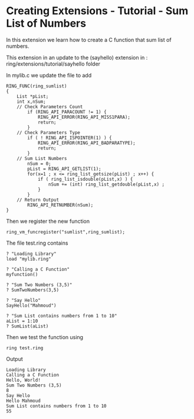 Creating Extensions - Tutorial - Sum List of Numbers
====================================================

In this extension we learn how to create a C function that sum list of numbers.

This extension in an update to the (sayhello) extension in : ring/extensions/tutorial/sayhello folder

In mylib.c we update the file to add 

	RING_FUNC(ring_sumlist)
	{
		List *pList;
		int x,nSum;
		// Check Parameters Count
			if (RING_API_PARACOUNT != 1) {
				RING_API_ERROR(RING_API_MISS1PARA);
				return;
			}
		// Check Parameters Type
			if ( ! RING_API_ISPOINTER(1) ) {
				RING_API_ERROR(RING_API_BADPARATYPE);
				return;
			}
		// Sum List Numbers 
			nSum = 0;
			pList = RING_API_GETLIST(1);
			for(x=1 ; x <= ring_list_getsize(pList) ; x++) {
				if ( ring_list_isdouble(pList,x) ) {
					nSum += (int) ring_list_getdouble(pList,x) ;
				}
			}
		// Return Output 
			RING_API_RETNUMBER(nSum);
	}


Then we register the new function

	ring_vm_funcregister("sumlist",ring_sumlist);

The file test.ring contains

	? "Loading Library"
	load "mylib.ring"

	? "Calling a C Function"
	myfunction()

	? "Sum Two Numbers (3,5)"
	? SumTwoNumbers(3,5)

	? "Say Hello"
	SayHello("Mahmoud")

	? "Sum List contains numbers from 1 to 10"
	aList = 1:10
	? SumList(aList)

Then we test the function using

	ring test.ring

Output

	Loading Library
	Calling a C Function
	Hello, World!
	Sum Two Numbers (3,5)
	8
	Say Hello
	Hello Mahmoud
	Sum List contains numbers from 1 to 10
	55

